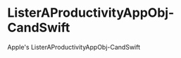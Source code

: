 ListerAProductivityAppObj-CandSwift
===================================

Apple's ListerAProductivityAppObj-CandSwift
